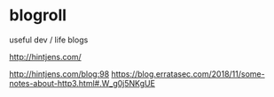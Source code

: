 # blogroll
useful dev / life blogs


http://hintjens.com/


http://hintjens.com/blog:98
https://blog.erratasec.com/2018/11/some-notes-about-http3.html#.W_g0j5NKgUE
